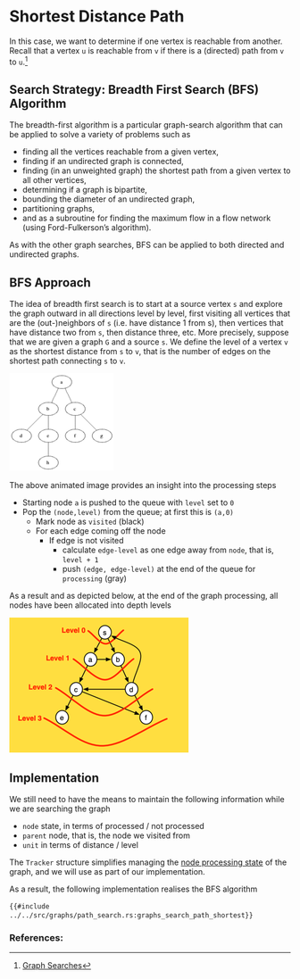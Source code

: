 # Shortest Distance Path
In this case, we want to determine if one vertex is reachable from another. Recall that a vertex `u` is reachable from `v` if there is a (directed) path from `v` to `u`.[^note]

## Search Strategy: Breadth First Search (BFS) Algorithm
The breadth-first algorithm is a particular graph-search algorithm that can be applied to solve a variety of problems such as 
* finding all the vertices reachable from a given vertex, 
* finding if an undirected graph is connected, 
* finding (in an unweighted graph) the shortest path from a given vertex to all other vertices, 
* determining if a graph is bipartite, 
* bounding the diameter of an undirected graph, 
* partitioning graphs, 
* and as a subroutine for finding the maximum flow in a  flow network (using Ford-Fulkerson’s algorithm).

As with the other graph searches, BFS can be applied to both directed and undirected graphs.

## BFS Approach
The idea of breadth first search is to start at a source vertex `s` and explore the graph outward
in all directions level by level, first visiting all vertices that are the (out-)neighbors of `s` (i.e. have
distance 1 from s), then vertices that have distance two from `s`, then distance three, etc. More
precisely, suppose that we are given a graph `G` and a source `s`. We define the level of a vertex `v`
as the shortest distance from `s` to `v`, that is the number of edges on the shortest path connecting `s`
to `v`.

![Animated BFS](img/Animated_BFS.gif)

The above animated image provides an insight into the processing steps
* Starting node `a` is pushed to the queue with `level` set to `0`
* Pop the `(node,level)` from the queue; at first this is `(a,0)`
  * Mark node as `visited` (black)
  * For each edge coming off the node
    * If edge is not visited 
      * calculate `edge-level` as one edge away from `node`, that is, `level + 1` 
      * push `(edge, edge-level)` at the end of the queue for `processing` (gray)

As a result and as depicted below, at the end of the graph processing, all nodes have been allocated into depth levels 

![BFS](img/bfs_search_graph.png)

## Implementation
We still need to have the means to maintain the following information while we are searching the graph
* `node` state, in terms of processed / not processed
* `parent` node, that is, the node we visited from
* `unit` in terms of distance / level

The `Tracker` structure simplifies managing the [node processing state](graph_search_process_state.md) of the graph, and we will use as part of our implementation.

As a result, the following implementation realises the BFS algorithm 
```rust,no_run,noplayground
{{#include ../../src/graphs/path_search.rs:graphs_search_path_shortest}}
```

### References:
[^note]:[Graph Searches](https://www.cs.cmu.edu/afs/cs/academic/class/15210-s15/www/lectures/graph-searches.pdf)
